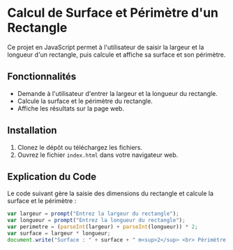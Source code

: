 # Calcul de Surface et Périmètre d'un Rectangle

Ce projet en JavaScript permet à l'utilisateur de saisir la largeur et la longueur d'un rectangle, puis calcule et affiche sa surface et son périmètre.

## Fonctionnalités

- Demande à l'utilisateur d'entrer la largeur et la longueur du rectangle.
- Calcule la surface et le périmètre du rectangle.
- Affiche les résultats sur la page web.

## Installation

1. Clonez le dépôt ou téléchargez les fichiers.
2. Ouvrez le fichier `index.html` dans votre navigateur web.

## Explication du Code

Le code suivant gère la saisie des dimensions du rectangle et calcule la surface et le périmètre :

```javascript
var largeur = prompt("Entrez la largeur du rectangle");
var longueur = prompt("Entrez la longueur du rectangle");
var perimetre = (parseInt(largeur) + parseInt(longueur)) * 2;
var surface = largeur * longueur;
document.write("Surface : " + surface + " m<sup>2</sup> <br> Périmètre : " + perimetre + " m");
